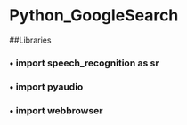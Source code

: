 # Python_GoogleSearch

##Libraries
### • import speech_recognition as sr
### • import pyaudio
### • import webbrowser
